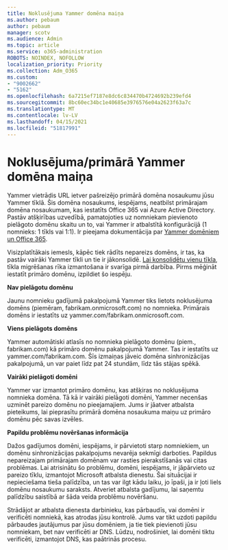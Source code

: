 ```yaml
---
title: Noklusējuma Yammer domēna maiņa
ms.author: pebaum
author: pebaum
manager: scotv
ms.audience: Admin
ms.topic: article
ms.service: o365-administration
ROBOTS: NOINDEX, NOFOLLOW
localization_priority: Priority
ms.collection: Adm_O365
ms.custom:
- "9002662"
- "5162"
ms.openlocfilehash: 6a7215ef7187e8dc6c834470b4724692b239efd4
ms.sourcegitcommit: 8bc60ec34bc1e40685e3976576e04a2623f63a7c
ms.translationtype: MT
ms.contentlocale: lv-LV
ms.lasthandoff: 04/15/2021
ms.locfileid: "51817991"
---
```

# <a name="changing-the-defaultprimary-yammer-domain"></a>Noklusējuma/primārā Yammer domēna maiņa

Yammer vietrādis URL ietver pašreizējo primārā domēna nosaukumu jūsu Yammer tīklā. Šis domēna nosaukums, iespējams, neatbilst primārajam domēna nosaukumam, kas iestatīts Office 365 vai Azure Active Directory. Pastāv atšķirības uzvedībā, pamatojoties uz nomniekam pievienoto pielāgoto domēnu skaitu un to, vai Yammer ir atbalstītā konfigurācijā (1 nomnieks: 1 tīkls vai 1:1). Ir pieejama dokumentācija par [Yammer domēniem un Office 365](https://docs.microsoft.com/yammer/configure-your-yammer-network/manage-yammer-domains).

Visizplatītākais iemesls, kāpēc tiek rādīts nepareizs domēns, ir tas, ka pastāv vairāki Yammer tīkli un tie ir jākonsolidē. [Lai konsolidētu vienu tīkla](https://docs.microsoft.com/yammer/configure-your-yammer-network/consolidate-multiple-yammer-networks), tīkla migrēšanas rīka izmantošana ir svarīga pirmā darbība. Pirms mēģināt iestatīt primāro domēnu, izpildiet šo iespēju.

**Nav pielāgotu domēnu**

Jaunu nomnieku gadījumā pakalpojumā Yammer tiks lietots noklusējuma domēns (piemēram, fabrikam.onmicrosoft.com) no nomnieka. Primārais domēns ir iestatīts uz yammer.com/fabrikam.onmicrosoft.com.

**Viens pielāgots domēns**

Yammer automātiski atlasīs no nomnieka pielāgoto domēnu (piem., fabrikam.com) kā primāro domēnu pakalpojumā Yammer. Tas ir iestatīts uz yammer.com/fabrikam.com. Šīs izmaiņas jāveic domēna sinhronizācijas pakalpojumā, un var paiet līdz pat 24 stundām, līdz tās stājas spēkā.

**Vairāki pielāgoti domēni**

Yammer var izmantot primāro domēnu, kas atšķiras no noklusējuma nomnieka domēna. Tā kā ir vairāki pielāgoti domēni, Yammer necenšas uzminēt pareizo domēnu no pieejamajiem. Jums ir jāatver atbalsta pieteikums, lai pieprasītu primārā domēna nosaukuma maiņu uz primāro domēnu pēc savas izvēles.

**Papildu problēmu novēršanas informācija**

Dažos gadījumos domēni, iespējams, ir pārvietoti starp nomniekiem, un domēnu sinhronizācijas pakalpojums nevarēja sekmīgi darboties. Papildus nepareizajam primārajam domēnam var rasties pierakstīšanās vai citas problēmas. Lai atrisinātu šo problēmu, domēni, iespējams, ir jāpārvieto uz pareizo tīklu, izmantojot Microsoft atbalsta dienestu. Šai situācijai ir nepieciešama tieša palīdzība, un tas var ilgt kādu laiku, jo īpaši, ja ir ļoti liels domēnu nosaukumu saraksts. Atveriet atbalsta gadījumu, lai saņemtu palīdzību saistībā ar šāda veida problēmu novēršanu.

Strādājot ar atbalsta dienesta darbinieku, kas pārbaudīs, vai domēni ir verificēti nomniekā, kas atrodas jūsu kontrolē. Jums var tikt uzdoti papildu pārbaudes jautājumus par jūsu domēniem, ja tie tiek pievienoti jūsu nomniekam, bet nav verificēti ar DNS. Lūdzu, nodrošiniet, lai domēni tiktu verificēti, izmantojot DNS, kas paātrinās procesu.
